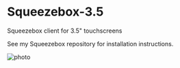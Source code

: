 # Squeezebox-3.5
Squeezebox client for 3.5" touchscreens

See my Squeezebox repository for installation instructions.

![photo](https://blogger.googleusercontent.com/img/a/AVvXsEjWlSmA_xWHWOmqSwZDMECVw142AJsRsEC0-XcoWvwEqan5ZcLKvmZ2BmtVeyruSCaBU5p_z4h5bKz5Fv6zEzqP3k-52ZxftbVUT_EF39p6AhhQmoJpvW_HqFhjLlDyOONuZl2URR4-ZcBf9fEHEW3Po50zMXRm0090aBUzCVW4_RvqU1PcU7qTcuab1g=s1024)
